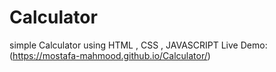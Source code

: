 # Calculator
simple Calculator using HTML , CSS , JAVASCRIPT
Live Demo: (https://mostafa-mahmood.github.io/Calculator/)
